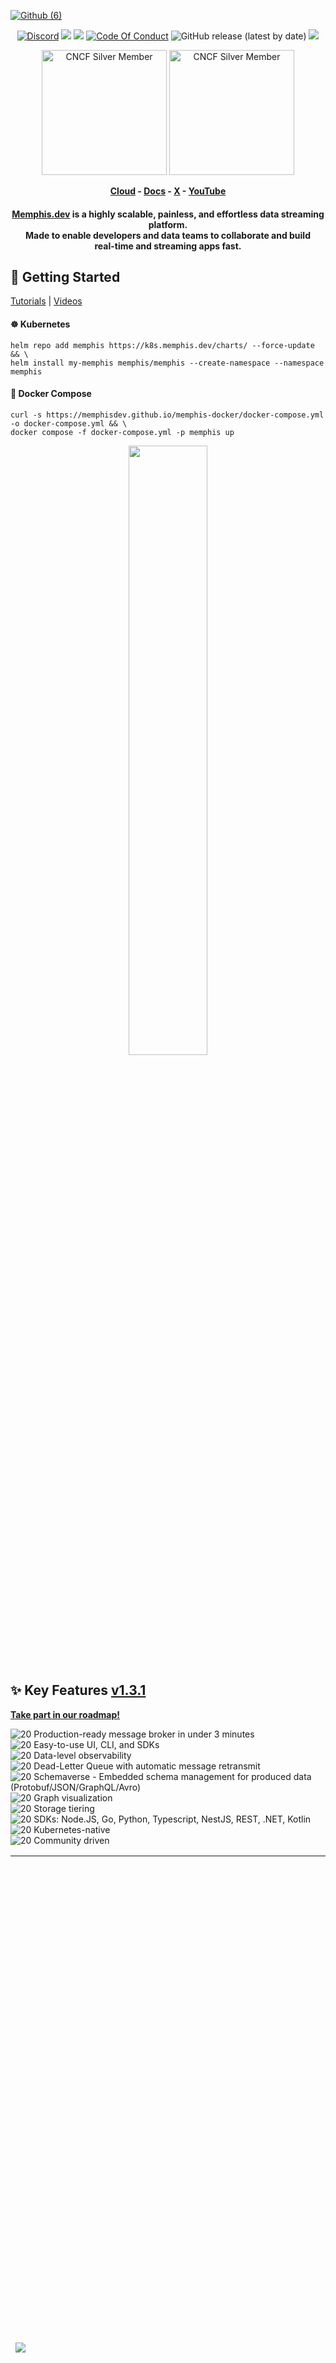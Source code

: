 [![Github (6)](https://github.com/memphisdev/memphis/assets/107035359/bc2feafc-946c-4569-ab8d-836bc0181890)](https://www.functions.memphis.dev/)
<p align="center">
<a href="https://memphis.dev/discord"><img src="https://img.shields.io/discord/963333392844328961?color=6557ff&label=discord" alt="Discord"></a>
<a href="https://github.com/memphisdev/memphis/issues?q=is%3Aissue+is%3Aclosed"><img src="https://img.shields.io/github/issues-closed/memphisdev/memphis?color=6557ff"></a> 
  <img src="https://img.shields.io/npm/dw/memphis-dev?color=ffc633&label=installations">
<a href="https://github.com/memphisdev/memphis/blob/master/CODE_OF_CONDUCT.md"><img src="https://img.shields.io/badge/Code%20of%20Conduct-v1.0-ff69b4.svg?color=ffc633" alt="Code Of Conduct"></a> 
<img alt="GitHub release (latest by date)" src="https://img.shields.io/github/v/release/memphisdev/memphis?color=61dfc6">
<img src="https://img.shields.io/github/last-commit/memphisdev/memphis?color=61dfc6&label=last%20commit">
</p>

<div align="center">
  
  <img width="200" alt="CNCF Silver Member" src="https://github.com/cncf/artwork/raw/master/other/cncf-member/silver/color/cncf-member-silver-color.svg#gh-light-mode-only">
  <img width="200" alt="CNCF Silver Member" src="https://github.com/cncf/artwork/raw/master/other/cncf-member/silver/white/cncf-member-silver-white.svg#gh-dark-mode-only">
  
</div>
 
 <b><p align="center">
  <a href="https://memphis.dev/pricing/">Cloud</a> - <a href="https://memphis.dev/docs/">Docs</a> - <a href="https://twitter.com/Memphis_Dev">X</a> - <a href="https://www.youtube.com/channel/UCVdMDLCSxXOqtgrBaRUHKKg">YouTube</a>
</p></b>

<div align="center">

  <h4>

**[Memphis.dev](https://memphis.dev)** is a highly scalable, painless, and effortless data streaming platform.<br>
Made to enable developers and data teams to collaborate and build<br>
real-time and streaming apps fast.

  </h4>
  
</div>

## 🚀 Getting Started
[Tutorials](https://docs.memphis.dev/memphis/getting-started/tutorials) | [Videos](https://www.youtube.com/playlist?list=PL_7iYjqhtXpWpZT2U0zDYo2eGOoGmg2mm)<br>
#### ☸ Kubernetes
```shell
helm repo add memphis https://k8s.memphis.dev/charts/ --force-update && \
helm install my-memphis memphis/memphis --create-namespace --namespace memphis
```
#### 🐳 Docker Compose
```shell
curl -s https://memphisdev.github.io/memphis-docker/docker-compose.yml -o docker-compose.yml && \
docker compose -f docker-compose.yml -p memphis up
```

<div align="center">

  <img style="width: 50%" src="https://github.com/memphisdev/memphis/assets/70286779/38c7cee0-964e-40bd-ab3c-0ea5aeefc513" />

</div>

## ✨ Key Features [v1.3.1](https://docs.memphis.dev/memphis/release-notes/releases/v1.3.1-stable)

[**Take part in our roadmap!**](https://memphis.dev/roadmap)

![20](https://user-images.githubusercontent.com/70286779/220196529-abb958d2-5c58-4c33-b5e0-40f5446515ad.png) Production-ready message broker in under 3 minutes<br>
![20](https://user-images.githubusercontent.com/70286779/220196529-abb958d2-5c58-4c33-b5e0-40f5446515ad.png) Easy-to-use UI, CLI, and SDKs<br>
![20](https://user-images.githubusercontent.com/70286779/220196529-abb958d2-5c58-4c33-b5e0-40f5446515ad.png) Data-level observability<br>
![20](https://user-images.githubusercontent.com/70286779/220196529-abb958d2-5c58-4c33-b5e0-40f5446515ad.png) Dead-Letter Queue with automatic message retransmit<br>
![20](https://user-images.githubusercontent.com/70286779/220196529-abb958d2-5c58-4c33-b5e0-40f5446515ad.png) Schemaverse - Embedded schema management for produced data (Protobuf/JSON/GraphQL/Avro)<br>
![20](https://user-images.githubusercontent.com/70286779/220196529-abb958d2-5c58-4c33-b5e0-40f5446515ad.png) Graph visualization<br>
![20](https://user-images.githubusercontent.com/70286779/220196529-abb958d2-5c58-4c33-b5e0-40f5446515ad.png) Storage tiering<br>
![20](https://user-images.githubusercontent.com/70286779/220196529-abb958d2-5c58-4c33-b5e0-40f5446515ad.png) SDKs: Node.JS, Go, Python, Typescript, NestJS, REST, .NET, Kotlin<br>
![20](https://user-images.githubusercontent.com/70286779/220196529-abb958d2-5c58-4c33-b5e0-40f5446515ad.png) Kubernetes-native<br>
![20](https://user-images.githubusercontent.com/70286779/220196529-abb958d2-5c58-4c33-b5e0-40f5446515ad.png) Community driven<br>

<table>
  
  <tr>
    <th>
      <a href="https://docs.memphis.dev">End-to-end Observability</a>
    </th>
    <th>
      <a href="https://docs.memphis.dev">"Feel" your producers, consumers, and records</a>
    </th>

  </tr>

   <tr>
    <td width="50%">
      <a href="https://docs.memphis.dev">
        <img src="https://github.com/memphisdev/memphis/assets/70286779/5763319d-1c06-4478-b0ee-582f37acf2b8" />
      </a>
    </td>
    <td width="50%">
        <a href="https://docs.memphis.dev">
          <img width="1512" alt="Screenshot 2023-09-29 at 10 17 01" src="https://github.com/memphisdev/memphis/assets/70286779/1fd5358d-adb8-4aa5-9b19-9640bdfd2417">
        </a>
    </td>
  </tr>

  <tr>
    <th>
      <a href="https://docs.memphis.dev">Quickly analyze system health using a graph overview</a>
    </th>
    <th>
      <a href="https://docs.memphis.dev">Never lose a message with automatic dead-letter</a>
    </th>
</tr>

 <tr>
    <td width="50%">
        <a href="https://docs.memphis.dev">
            <img src="https://github.com/memphisdev/memphis/assets/70286779/1be9768b-b658-4bb3-89bd-ee814a8813b9" />
        </a>
    </td>
    <td width="50%">
      <a href="https://docs.memphis.dev">
        <img width="1512" alt="Screenshot 2023-09-29 at 10 17 12" src="https://github.com/memphisdev/memphis/assets/70286779/2d6638d8-d1f1-4aba-8e36-7b7a57e76f16">
      </a>
    </td>
 </tr>

 <tr>
    <th>
      <a href="https://docs.memphis.dev/memphis/memphis-broker/concepts/storage-and-redundancy">Save up 96% storage costs with Storage tiering</a>
    </th>
    <th>
      <a href="https://docs.memphis.dev/memphis/memphis-schemaverse/schemaverse-schema-management">Increase data quality with schemas</a>
    </th>
  </tr>

 <tr>
    <td width="50%">
        <a href="https://docs.memphis.dev">
          <img width="1512" alt="Screenshot 2023-09-29 at 10 17 58" src="https://github.com/memphisdev/memphis/assets/70286779/beeaec9f-c8a5-4f6a-b520-a810eb68aa13">
        </a>
    </td>
    <td width="50%">
        <a href="https://docs.memphis.dev">
        <img width="1512" alt="Screenshot 2023-09-29 at 10 16 40" src="https://github.com/memphisdev/memphis/assets/70286779/7c62977a-2d83-4c54-b233-084958be1411">
        </a>
    </td>
  </tr>

</table>

## Public case studies
- [Dstny - Building the next-gen in-house communication using Memphis.dev](https://memphis.dev/blog/how-dstny-building-the-future-of-in-house-communication-using-memphis-dev/)
- [Gastromatic - Synchronizing data using Memphis.dev](https://medium.com/gastromatic/synchronizing-data-using-memphis-dev-a-case-study-2e6e9a7b5512)
- [KELA - Real-time cyber threats identification](https://memphis.dev/blog/how-kela-is-using-memphis-dev-for-real-time-cyber-threats-identification/)
- [Handling millions of discord messages](https://memphis.dev/blog/how-cactusfire-handles-millions-of-daily-discord-messages-using-memphis-dev/)

## Network diagram

<a href="https://docs.memphis.dev/memphis/memphis/architecture">
<p align="center">
<img height="500" alt="memphis.dev Architecture" src="https://user-images.githubusercontent.com/70286779/229371674-35a5e4cc-d3f5-413e-982d-d1081b18d82a.jpeg">

</p>
</a>

## SDKs supported features
                    
Feature | Go | Python | JS | .NET | Java | Rust 
------------- | ------------- | ------------- | ------------- | ------------- | ------------- | -------------
Connection | :white_check_mark: | :white_check_mark: | :white_check_mark: | :white_check_mark: | :white_check_mark: | :white_check_mark:
Disconnection | :white_check_mark: | :white_check_mark: | :white_check_mark: | :white_check_mark: | :white_check_mark: | :white_check_mark:
Create a station | :white_check_mark: | :white_check_mark: | :white_check_mark: | :white_check_mark: | :x: | :white_check_mark:
Destroy a station | :white_check_mark: | :white_check_mark: | :white_check_mark: | :white_check_mark: | :x: | :white_check_mark:
Retention | :white_check_mark: | :white_check_mark: | :white_check_mark: | :white_check_mark: | :x: | :white_check_mark:
Retention values | :white_check_mark: | :white_check_mark: | :white_check_mark: | :white_check_mark: | :x: | :white_check_mark:
Storage types | :white_check_mark: | :white_check_mark: | :white_check_mark: | :white_check_mark: | :x: | :white_check_mark:
Create a new schema | :white_check_mark: | :white_check_mark: | :white_check_mark: | :white_check_mark: | :x: | :x:
Enforce a schema Protobuf | :white_check_mark: | :white_check_mark: | :white_check_mark: | :white_check_mark: | :x: | :x:
Enforce a schema Json | :white_check_mark: | :white_check_mark: | :white_check_mark: | :white_check_mark: | :x: | :construction: (WIP)
Enforce a schema GraphQL | :white_check_mark: | :white_check_mark: | :white_check_mark: | :white_check_mark: | :x: | :x:
Enforce a schema Avro | :white_check_mark: | :white_check_mark: | :white_check_mark: | :white_check_mark: | :x: | :x:
Detach a schema | :white_check_mark: | :white_check_mark: | :white_check_mark: | :white_check_mark: | :x: | :x:
Produce | :white_check_mark: | :white_check_mark: | :white_check_mark: | :white_check_mark: | :white_check_mark: | :white_check_mark:
Add headers | :white_check_mark: | :white_check_mark: | :white_check_mark: | :white_check_mark: | :x: | :white_check_mark:
Async produce | :white_check_mark: | :white_check_mark: | :white_check_mark: | :white_check_mark: | :x: | :white_check_mark:
Message ID | :white_check_mark: | :white_check_mark: | :white_check_mark: | :white_check_mark: | ? | :white_check_mark:
Destroy a producer | :white_check_mark: | :white_check_mark: | :white_check_mark: | :white_check_mark: | Partial | :white_check_mark:
Consume | :white_check_mark: | :white_check_mark: | :white_check_mark: | :white_check_mark: | :white_check_mark: | :white_check_mark:
Context to message handler | :white_check_mark: | :white_check_mark: | :white_check_mark: | :white_check_mark: | :x: | Not Applicable
Ack a message | :white_check_mark: | :white_check_mark: | :white_check_mark: | :white_check_mark: | :white_check_mark: | :white_check_mark:
Fetch | :white_check_mark: | :white_check_mark: | :white_check_mark: | :white_check_mark: | :white_check_mark: | :x:
Message delay | :white_check_mark: | :white_check_mark: | :white_check_mark: | :white_check_mark: | :x: | :white_check_mark:
Get Headers | :white_check_mark: | :white_check_mark: | :white_check_mark: | :white_check_mark: | :x: | :white_check_mark:
Get message sequence number | :white_check_mark: | :white_check_mark: | :white_check_mark: | :white_check_mark: | :white_check_mark: | :white_check_mark:
Destroying a Consumer | :white_check_mark: | :white_check_mark: | :white_check_mark: | :white_check_mark: | :x: | :white_check_mark:
Check if broker is connected | :white_check_mark: | :white_check_mark: | :white_check_mark: | :white_check_mark: | :white_check_mark: | :white_check_mark:
Consumer prefetch | :white_check_mark: | :x: | :x: | :white_check_mark: | :x: | :white_check_mark:
Schema deserialization | :white_check_mark: | :white_check_mark: | :white_check_mark: | :x: | :x: | :x:

## 👉 Use-cases
- Async task management
- Real-time streaming pipelines
- Data ingestion
- Cloud Messaging
  - Services (microservices, service mesh)
  - Event/Data Streaming (observability, analytics, ML/AI)
- Queuing
- N:N communication patterns
- Ingest Grafana Loki logs at scale

## Support 🙋‍♂️🤝

### Ask a question ❓ about Memphis.dev. or something related to us:

We welcome you to our discord server with your questions, doubts and feedback.

<a href="https://memphis.dev/discord"><img src="https://amplication.com/images/discord_banner_purple.svg"/></a>

### Create a bug 🐞 report

If you see an error message or run into an issue, please [create bug report](https://github.com/memphisdev/memphis/issues/new?assignees=&labels=type%3A%20bug&template=bug_report.md&title=). This effort is valued and it will help all Memphis{dev} users.


### Submit a feature 💡 request 

If you have an idea, or you think that we're missing a capability that would make development easier and more robust, please [Submit feature request](https://github.com/memphisdev/memphis/issues/new?assignees=&labels=type%3A%20feature%20request).

If an issue❗with similar feature request already exists, don't forget to leave a "+1".
If you add some more information such as your thoughts and vision about the feature, your comments will be embraced warmly :)

## Contributing

Memphis.dev is an open-source project.<br>
We are committed to a fully transparent development process and appreciate highly any contributions.<br>
Whether you are helping us fix bugs, proposing new features, improving our documentation or spreading the word - we would love to have you as part of the Memphis.dev community.

Please refer to our [Contribution Guidelines](./CONTRIBUTING.md) and [Code of Conduct](./CODE_OF_CONDUCT.md).

## Contributors ✨

Thanks goes to these wonderful people ❤:<br><br>
 <a href = "https://github.com/memphisdev/memphis/graphs/contributors">
   <img src = "https://contrib.rocks/image?repo=memphisdev/memphis"/>
 </a>

## License 📃
Memphis is open-sourced and operates under the "Memphis Business Source License 1.0" license
Built out of Apache 2.0, the main difference between the licenses is:
"You may make use of the Licensed Work (i) only as part of your own product or service, provided it is not a message broker or a message queue product or service; and (ii) provided that you do not use, provide, distribute, or make available the Licensed Work as a Service. A “Service” is a commercial offering, product, hosted, or managed service, that allows third parties (other than your own employees and contractors acting on your behalf) to access and/or use the Licensed Work or a substantial set of the features or functionality of the Licensed Work to third parties as a software-as-a-service, platform-as-a-service, infrastructure-as-a-service or other similar services that compete with Licensor products or services."
Please check out [License](./LICENSE) to read the full text.
